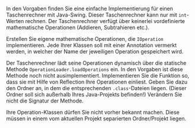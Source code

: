 In den Vorgaben finden Sie eine einfache Implementierung für einen Taschenrechner mit Java-Swing.
Dieser Taschenrechner kann nur mit `int`-Werten rechnen.
Der Taschenrechner verfügt über keinerlei vordefinierte mathematische Operationen (Addieren, Subtrahieren etc.).

Erstellen Sie eigene mathematische Operationen, die `IOperation` implementieren. Jede Ihrer Klassen soll mit einer Annotation vermerkt werden, in welcher der Name der jeweiligen Operation gespeichert wird.

Der Taschenrechner lädt seine Operationen dynamisch über die statische Methode `OperationLoader.loadOperations` ein.
In den Vorgaben ist diese Methode noch nicht ausimplementiert. Implementieren Sie die Funktion so, dass sie mit Hilfe von Reflection Ihre Operationen einliest. Geben Sie dazu den Ordner an, in dem die entsprechenden `.class`-Dateien liegen. (Dieser Ordner soll sich außerhalb Ihres Java-Projekts befinden!)
Verändern Sie nicht die Signatur der Methode.


Ihre Operation-Klassen dürfen Sie nicht vorher bekannt machen. Diese müssen in einem vom aktuellen Projekt separierten Ordner/Projekt liegen.
